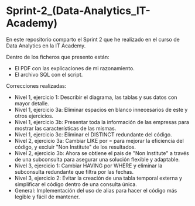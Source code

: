 # Sprint-2_(Data-Analytics_IT-Academy)

En este repositorio comparto el Sprint 2 que he realizado en el curso de Data Analytics en la IT Academy.

Dentro de los ficheros que presento están:
  - El PDF con las explicaciones de mi razonamiento.
  - El archivo SQL con el script.

Correcciones realizadas:
  - Nivel 1, ejercicio 1: Describir el diagrama, las tablas y sus datos con mayor detalle.
  - Nivel 1, ejercicio 3a: Eliminar espacios en blanco innecesarios de este y otros ejercicios.
  - Nivel 1, ejercicio 3b: Presentar toda la información de las empresas para mostrar las características de las mismas.
  - Nivel 1, ejercicio 3c: Eliminar el DISTINCT redundante del código.
  - Nivel 2, ejercicio 3a: Cambiar LIKE por = para mejorar la eficiencia del código, y excluir "Non Institute" de los resultados.
  - Nivel 2, ejercicio 3b: Ahora se obtiene el país de "Non Institute" a través de una subconsulta para asegurar una solución flexible y adaptable.
  - Nivel 3, ejercicio 1: Cambiar HAVING por WHERE y eliminar la subconsulta redundante que filtra por las fechas.
  - Nivel 3, ejercicio 2: Evitar la creación de una tabla temporal externa y simplificar el código dentro de una consulta única.
  - General: Implementación del uso de alias para hacer el código más legible y fácil de mantener.
